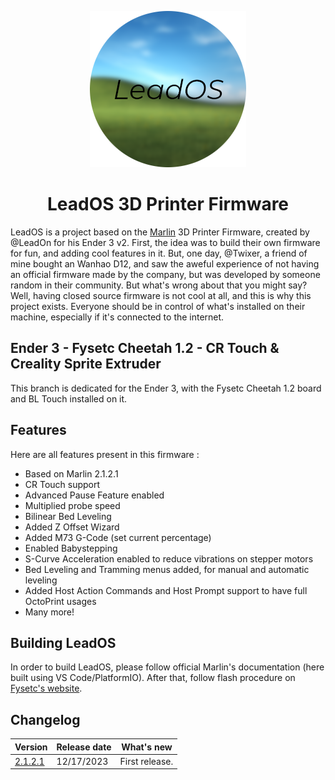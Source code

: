 <p align="center"><img src="../../images/logo.png" height="250" alt="LeadOS's logo" /></p>

<h1 align="center">LeadOS 3D Printer Firmware</h1>

LeadOS is a project based on the [Marlin](https://github.com/MarlinFirmware/Marlin) 3D Printer Firmware, created by @LeadOn for his Ender 3 v2. First, the idea was to build their own firmware for fun, and adding cool features in it. But, one day, @Twixer, a friend of mine bought an Wanhao D12, and saw the aweful experience of not having an official firmware made by the company, but was developed by someone random in their community. But what's wrong about that you might say? Well, having closed source firmware is not cool at all, and this is why this project exists. Everyone should be in control of what's installed on their machine, especially if it's connected to the internet.

## Ender 3 - Fysetc Cheetah 1.2 - CR Touch & Creality Sprite Extruder

This branch is dedicated for the Ender 3, with the Fysetc Cheetah 1.2 board and BL Touch installed on it.

## Features

Here are all features present in this firmware :

- Based on Marlin 2.1.2.1
- CR Touch support
- Advanced Pause Feature enabled
- Multiplied probe speed
- Bilinear Bed Leveling
- Added Z Offset Wizard
- Added M73 G-Code (set current percentage)
- Enabled Babystepping
- S-Curve Acceleration enabled to reduce vibrations on stepper motors
- Bed Leveling and Tramming menus added, for manual and automatic leveling
- Added Host Action Commands and Host Prompt support to have full OctoPrint usages
- Many more!

## Building LeadOS

In order to build LeadOS, please follow official Marlin's documentation (here built using VS Code/PlatformIO). After that, follow flash procedure on [Fysetc's website](https://wiki.fysetc.com/Cheetah_Board/).

## Changelog

| Version                              | Release date | What's new     |
| ------------------------------------ | ------------ | -------------- |
| [2.1.2.1](https://valentinvirot.fr/) | 12/17/2023   | First release. |
